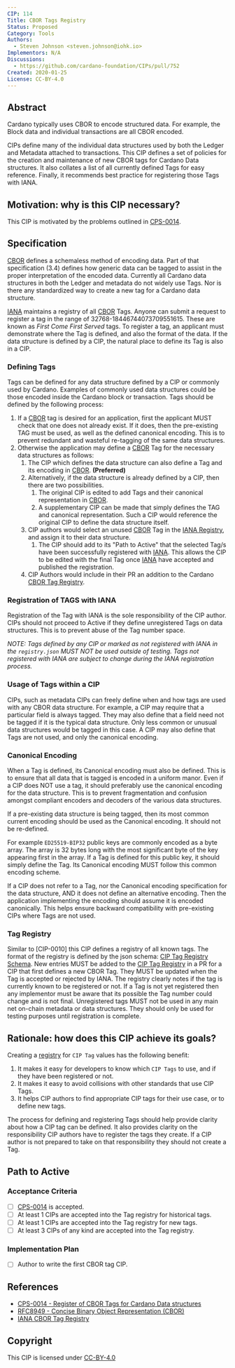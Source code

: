 ```yaml
---
CIP: 114
Title: CBOR Tags Registry
Status: Proposed
Category: Tools
Authors:
  - Steven Johnson <steven.johnson@iohk.io>
Implementors: N/A
Discussions:
  - https://github.com/cardano-foundation/CIPs/pull/752
Created: 2020-01-25
License: CC-BY-4.0
---
```


## Abstract

Cardano typically uses CBOR to encode structured data.
For example, the Block data and individual transactions are all CBOR encoded.

CIPs define many of the individual data structures used by both the Ledger and Metadata attached to transactions.
This CIP defines a set of policies for the creation and maintenance of new CBOR tags for Cardano Data structures.
It also collates a list of all currently defined Tags for easy reference.
Finally, it recommends best practice for registering those Tags with IANA.

## Motivation: why is this CIP necessary?

This CIP is motivated by the problems outlined in [CPS-0014].

## Specification

[CBOR] defines a schemaless method of encoding data.
Part of that specification (3.4) defines how generic data can be tagged to assist in the proper interpretation of the encoded data.
Currently all Cardano data structures in both the Ledger and metadata do not widely use Tags.
Nor is there any standardized way to create a new tag for a Cardano data structure.

[IANA] maintains a registry of all [CBOR] Tags.
Anyone can submit a request to register a tag in the range of 32768-18446744073709551615.
These are known as *First Come First Served* tags.
To register a tag, an applicant must demonstrate where the Tag is defined, and also the format of the data.
If the data structure is defined by a CIP, the natural place to define its Tag is also in a CIP.

### Defining Tags

Tags can be defined for any data structure defined by a CIP or commonly used by Cardano.
Examples of commonly used data structures could be those encoded inside the Cardano block or transaction.
Tags should be defined by the following process:

1. If a [CBOR] tag is desired for an application, first the applicant MUST check that one does not already exist.
   If it does, then the pre-existing TAG must be used, as well as the defined canonical encoding.
   This is to prevent redundant and wasteful re-tagging of the same data structures.
2. Otherwise the application may define a [CBOR] Tag for the necessary data structures as follows:
   1. The CIP which defines the data structure can also define a Tag and its encoding in [CBOR]. **(Preferred)**
   2. Alternatively, if the data structure is already defined by a CIP, then there are two possibilities.
      1. The original CIP is edited to add Tags and their canonical representation in [CBOR].
      2. A supplementary CIP can be made that simply defines the TAG and canonical representation.
        Such a CIP would reference the original CIP to define the data structure itself.
   3. CIP authors would select an unused [CBOR] Tag in the [IANA Registry][IANA], and assign it to their data structure.
      1. The CIP should add to its "Path to Active" that the selected Tag/s have been successfully registered with [IANA].
         This allows the CIP to be edited with the final Tag once [IANA] have accepted and published the registration.
   4. CIP Authors would include in their PR an addition to the Cardano [CBOR Tag Registry](#tag-registry).

### Registration of TAGS with IANA

Registration of the Tag with IANA is the sole responsibility of the CIP author.
CIPs should not proceed to Active if they define unregistered Tags on data structures.
This is to prevent abuse of the Tag number space.

*NOTE: Tags defined by any CIP or marked as not registered with IANA in the `registry.json` MUST NOT be used outside of testing.
Tags not registered with IANA are subject to change during the IANA registration process.*

### Usage of Tags within a CIP

CIPs, such as metadata CIPs can freely define when and how tags are used with any CBOR data structure.
For example, a CIP may require that a particular field is always tagged.
They may also define that a field need not be tagged if it is the typical data structure.
Only less common or unusual data structures would be tagged in this case.
A CIP may also define that Tags are not used, and only the canonical encoding.

### Canonical Encoding

When a Tag is defined, its Canonical encoding must also be defined.
This is to ensure that all data that is tagged is encoded in a uniform manor.
Even if a CIP does NOT use a tag, it should preferably use the canonical encoding for the data structure.
This is to prevent fragmentation and confusion amongst compliant encoders and decoders of the various data structures.

If a pre-existing data structure is being tagged, then its most common current encoding should be used as the Canonical encoding.
It should not be re-defined.

For example `ED25519-BIP32` public keys are commonly encoded as a byte array.
The array is 32 bytes long with the most significant byte of the key appearing first in the array.
If a Tag is defined for this public key, it should simply define the Tag.
Its Canonical encoding MUST follow this common encoding scheme.

If a CIP does not refer to a Tag, nor the Canonical encoding specification for the data structure,
AND it does not define an alternative encoding.
Then the application implementing the encoding should assume it is encoded canonically.
This helps ensure backward compatibility with pre-existing CIPs where Tags are not used.

### Tag Registry

Similar to [CIP-0010] this CIP defines a registry of all known tags.
The format of the registry is defined by the json schema: [CIP Tag Registry Schema].
New entries MUST be added to the [CIP Tag Registry] in a PR for a CIP that first defines a new CBOR Tag.
They MUST be updated when the Tag is accepted or rejected by IANA.
The registry clearly notes if the tag is currently known to be registered or not.
If a Tag is not yet registered then any implementor must be aware that its possible the Tag number could change and is not final.
Unregistered tags MUST not be used in any main net on-chain metadata or data structures.
They should only be used for testing purposes until registration is complete.

## Rationale: how does this CIP achieve its goals?

Creating a [registry][CIP Tag Registry] for `CIP Tag` values has the following benefit:

1) It makes it easy for developers to know which `CIP Tags` to use, and if they have been registered or not.
2) It makes it easy to avoid collisions with other standards that use CIP Tags.
3) It helps CIP authors to find appropriate CIP tags for their use case, or to define new tags.

The process for defining and registering Tags should help provide clarity about how a CIP tag can be defined.
It also provides clarity on the responsibility CIP authors have to register the tags they create.
If a CIP author is not prepared to take on that responsibility they should not create a Tag.

## Path to Active

### Acceptance Criteria

- [ ] [CPS-0014] is accepted.
- [ ] At least 1 CIPs are accepted into the Tag registry for historical tags.
- [ ] At least 1 CIPs are accepted into the Tag registry for new tags.
- [ ] At least 3 CIPs of any kind are accepted into the Tag registry.

### Implementation Plan

- [ ] Author to write the first CBOR tag CIP.

## References

- [CPS-0014 -  Register of CBOR Tags for Cardano Data structures][CPS-0014]
- [RFC8949 - Concise Binary Object Representation (CBOR)][CBOR]
- [IANA CBOR Tag Registry][IANA]

## Copyright

This CIP is licensed under [CC-BY-4.0](https://creativecommons.org/licenses/by/4.0/legalcode)

[CPS-0014]: https://github.com/cardano-foundation/CIPs/tree/master/CPS-0014
[CBOR]: https://datatracker.ietf.org/doc/rfc8949/
[IANA]: https://www.iana.org/assignments/cbor-tags/cbor-tags.xhtml
[CIP Tag Registry Schema]: ./registry.schema.json
[CIP Tag Registry]: ./registry.json
